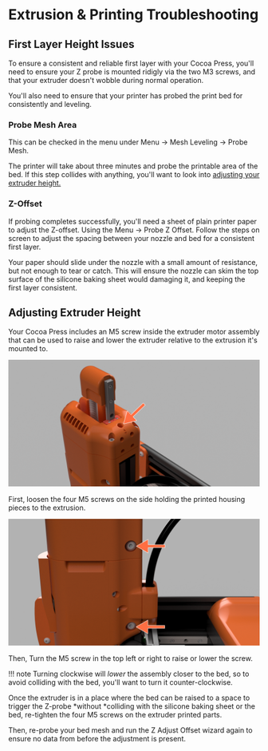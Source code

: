 # Extrusion & Printing Troubleshooting

## First Layer Height Issues

To ensure a consistent and reliable first layer with your Cocoa Press, you'll need to ensure your Z probe is mounted ridigly via the two M3 screws, and that your extruder doesn't wobble during normal operation.

You'll also need to ensure that your printer has probed the print bed for consistently and leveling.  

### Probe Mesh Area

This can be checked in the menu under Menu -> Mesh Leveling -> Probe Mesh.

The printer will take about three minutes and probe the printable area of the bed.  If this step collides with anything, you'll want to look into [adjusting your extruder height.](#adjusting-extruder-height)

<!-- photo of probing in progress -->

### Z-Offset

If probing completes successfully, you'll need a sheet of plain printer paper to adjust the Z-offset.  Using the Menu -> Probe Z Offset.  Follow the steps on screen to adjust the spacing between your nozzle and bed for a consistent first layer.

Your paper should slide under the nozzle with a small amount of resistance, but not enough to tear or catch. This will ensure the nozzle can skim the top surface of the silicone baking sheet would damaging it, and keeping the first layer consistent.

## Adjusting Extruder Height

Your Cocoa Press includes an M5 screw inside the extruder motor assembly that can be used to raise and lower the extruder relative to the extrusion it's mounted to.

![](../img/printer/render_extruder_adjustment_m5.png)

First, loosen the four M5 screws on the side holding the printed housing pieces to the extrusion.

![](../img/printer/render_extruder_screws.png)

Then, Turn the M5 screw in the top left or right to raise or lower the screw.  

!!! note
    Turning clockwise will *lower* the assembly closer to the bed, so to avoid colliding with the bed, you'll want to turn it counter-clockwise.

Once the extruder is in a place where the bed can be raised to a space to trigger the Z-probe *without *colliding with the silicone baking sheet or the bed, re-tighten the four M5 screws on the extruder printed parts.

Then, re-probe your bed mesh and run the Z Adjust Offset wizard again to ensure no data from before the adjustment is present.